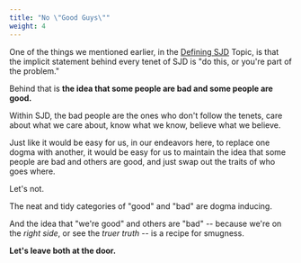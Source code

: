 ```yaml
---
title: "No \"Good Guys\""
weight: 4
---
```


One of the things we mentioned earlier, in the [Defining SJD](/defining-social-justice-dogma/) Topic, is that the implicit statement behind every tenet of SJD is "do this, or you're part of the problem."

Behind that is **the idea that some people are bad and some people are good.**

Within SJD, the bad people are the ones who don't follow the tenets, care about what we care about, know what we know, believe what we believe.

Just like it would be easy for us, in our endeavors here, to replace one dogma with another, it would be easy for us to maintain the idea that some people are bad and others are good, and just swap out the traits of who goes where. 

Let's not.

The neat and tidy categories of "good" and "bad" are dogma inducing.

And the idea that "we're good" and others are "bad" -- because we're on the _right side_, or see the _truer truth_ -- is a recipe for smugness.

**Let's leave both at the door.**